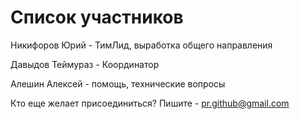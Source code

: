 Список участников
====

Никифоров Юрий   - ТимЛид, выработка общего направления

Давыдов Теймураз - Координатор

Алешин Алексей   - помощь, технические вопросы

Кто еще желает присоединиться?
Пишите - pr.github@gmail.com

